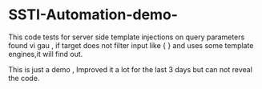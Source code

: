 # SSTI-Automation-demo-

This code tests for server side template injections on query parameters found vi gau , if target does not filter input like { } and uses some template engines,it will find out.

This is just a demo , Improved it a lot for the last 3 days but can not reveal the code.
